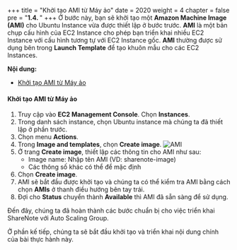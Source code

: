 +++
title = "Khởi tạo AMI từ Máy ảo"
date = 2020
weight = 4
chapter = false
pre = "<b>1.4. </b>"
+++
Ở bước này, bạn sẽ khởi tạo một **Amazon Machine Image (AMI)** cho Ubuntu Instance vừa được thiết lập ở bước trước. **AMI** là một bản chụp cấu hình của EC2 Instance cho phép bạn triển khai nhiều EC2 Instance với cấu hình tương tự với EC2 Instance gốc. **AMI** thường được sử dụng bên trong **Launch Template** để tạo khuôn mẫu cho các EC2 Instances.

**Nội dung:**
- [Khởi tạo AMI từ Máy ảo](#khởi-tạo-ami-từ-máy-ảo)

#### Khởi tạo AMI từ Máy ảo

1. Truy cập vào **EC2 Management Console**. Chọn **Instances**.
2. Trong danh sách instance, chọn Ubuntu instance mà chúng ta đã thiết lập ở phần trước.
3. Chọn menu **Actions**.
4. Trong **Image and templates**, chọn **Create image**.
![AMI](../../../images/1/1.4_CreateAMI.png?width=90pc)
5. Ở trang **Create image**, thiết lập các thông tin cho AMI như sau:
   - Image name: Nhập tên AMI (VD: sharenote-image)
   - Các thông số khác có thể để mặc định
6. Chọn **Create image**.
7. AMI sẽ bắt đầu được khởi tạo và chúng ta có thể kiểm tra AMI bằng cách chọn **AMIs** ở thanh điều hướng bên tay trái.
8. Đợi cho **Status** chuyển thành **Available** thì AMI đã sẵn sàng để sử dụng.

Đến đây, chúng ta đã hoàn thành các bước chuẩn bị cho việc triển khai ShareNote với Auto Scaling Group.

Ở phần kế tiếp, chúng ta sẽ bắt đầu khởi tạo và triển khai nội dung chính của bài thực hành này.